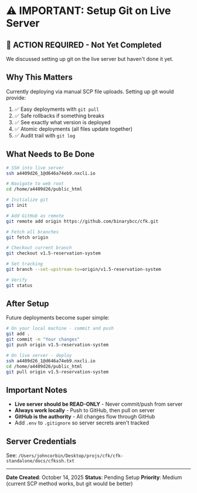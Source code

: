 # ⚠️ IMPORTANT: Setup Git on Live Server

## 🔴 ACTION REQUIRED - Not Yet Completed

We discussed setting up git on the live server but haven't done it yet.

## Why This Matters

Currently deploying via manual SCP file uploads. Setting up git would provide:

1. ✅ Easy deployments with `git pull`
2. ✅ Safe rollbacks if something breaks
3. ✅ See exactly what version is deployed
4. ✅ Atomic deployments (all files update together)
5. ✅ Audit trail with `git log`

## What Needs to Be Done

```bash
# SSH into live server
ssh a4409d26_1@d646a74eb9.nxcli.io

# Navigate to web root
cd /home/a4409d26/public_html

# Initialize git
git init

# Add GitHub as remote
git remote add origin https://github.com/binarybcc/cfk.git

# Fetch all branches
git fetch origin

# Checkout current branch
git checkout v1.5-reservation-system

# Set tracking
git branch --set-upstream-to=origin/v1.5-reservation-system

# Verify
git status
```

## After Setup

Future deployments become super simple:

```bash
# On your local machine - commit and push
git add .
git commit -m "Your changes"
git push origin v1.5-reservation-system

# On live server - deploy
ssh a4409d26_1@d646a74eb9.nxcli.io
cd /home/a4409d26/public_html
git pull origin v1.5-reservation-system
```

## Important Notes

- **Live server should be READ-ONLY** - Never commit/push from server
- **Always work locally** - Push to GitHub, then pull on server
- **GitHub is the authority** - All changes flow through GitHub
- Add `.env` to `.gitignore` so server secrets aren't tracked

## Server Credentials

See: `/Users/johncorbin/Desktop/projs/cfk/cfk-standalone/docs/cfkssh.txt`

---

**Date Created**: October 14, 2025
**Status**: Pending Setup
**Priority**: Medium (current SCP method works, but git would be better)
